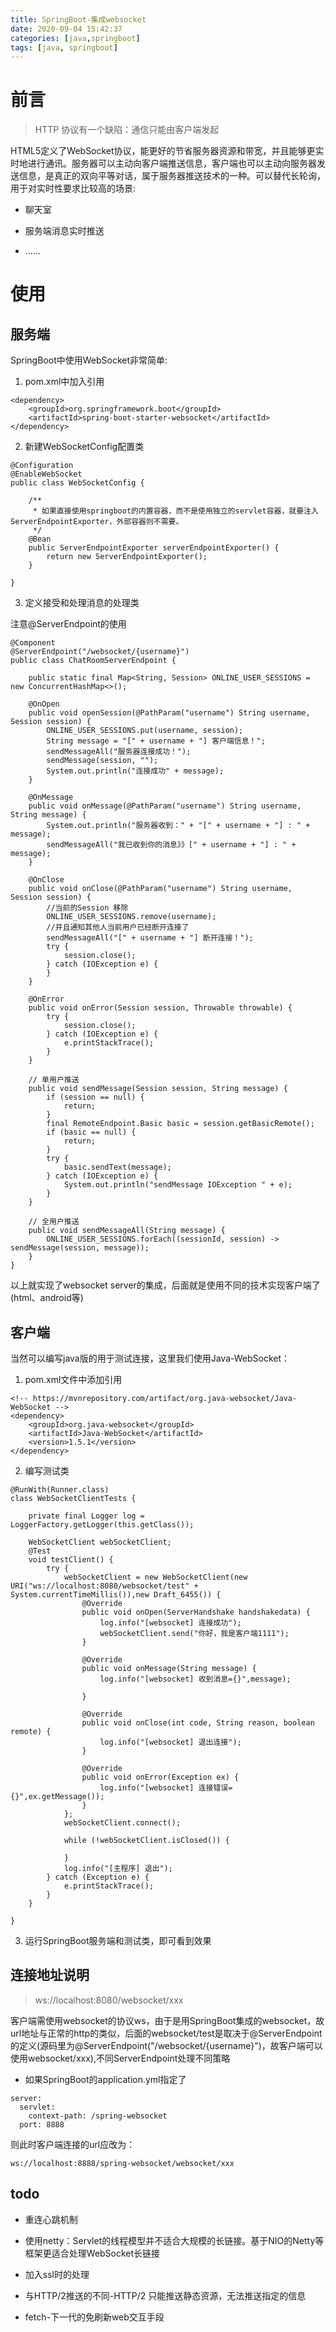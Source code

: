 ```yaml
---
title: SpringBoot-集成websocket
date: 2020-09-04 15:42:37
categories: [java,springboot]
tags: [java, springboot]
---
```


# 前言

> HTTP 协议有一个缺陷：通信只能由客户端发起

HTML5定义了WebSocket协议，能更好的节省服务器资源和带宽，并且能够更实时地进行通讯。服务器可以主动向客户端推送信息，客户端也可以主动向服务器发送信息，是真正的双向平等对话，属于服务器推送技术的一种。可以替代长轮询，用于对实时性要求比较高的场景:

- 聊天室

- 服务端消息实时推送

- ......

# 使用

## 服务端

SpringBoot中使用WebSocket非常简单:

1. pom.xml中加入引用

```
<dependency>
    <groupId>org.springframework.boot</groupId>
    <artifactId>spring-boot-starter-websocket</artifactId>
</dependency>
```

2. 新建WebSocketConfig配置类

```
@Configuration
@EnableWebSocket
public class WebSocketConfig {

    /**
     * 如果直接使用springboot的内置容器，而不是使用独立的servlet容器，就要注入ServerEndpointExporter，外部容器则不需要。
     */
    @Bean
    public ServerEndpointExporter serverEndpointExporter() {
        return new ServerEndpointExporter();
    }

}

```

3. 定义接受和处理消息的处理类

注意@ServerEndpoint的使用

```
@Component
@ServerEndpoint("/websocket/{username}")
public class ChatRoomServerEndpoint {

    public static final Map<String, Session> ONLINE_USER_SESSIONS = new ConcurrentHashMap<>();

    @OnOpen
    public void openSession(@PathParam("username") String username, Session session) {
        ONLINE_USER_SESSIONS.put(username, session);
        String message = "[" + username + "] 客户端信息！";
        sendMessageAll("服务器连接成功！");
        sendMessage(session, "");
        System.out.println("连接成功" + message);
    }

    @OnMessage
    public void onMessage(@PathParam("username") String username, String message) {
        System.out.println("服务器收到：" + "[" + username + "] : " + message);
        sendMessageAll("我已收到你的消息》》[" + username + "] : " + message);
    }

    @OnClose
    public void onClose(@PathParam("username") String username, Session session) {
        //当前的Session 移除
        ONLINE_USER_SESSIONS.remove(username);
        //并且通知其他人当前用户已经断开连接了
        sendMessageAll("[" + username + "] 断开连接！");
        try {
            session.close();
        } catch (IOException e) {
        }
    }

    @OnError
    public void onError(Session session, Throwable throwable) {
        try {
            session.close();
        } catch (IOException e) {
            e.printStackTrace();
        }
    }

    // 单用户推送
    public void sendMessage(Session session, String message) {
        if (session == null) {
            return;
        }
        final RemoteEndpoint.Basic basic = session.getBasicRemote();
        if (basic == null) {
            return;
        }
        try {
            basic.sendText(message);
        } catch (IOException e) {
            System.out.println("sendMessage IOException " + e);
        }
    }

    // 全用户推送
    public void sendMessageAll(String message) {
        ONLINE_USER_SESSIONS.forEach((sessionId, session) -> sendMessage(session, message));
    }
}
```

以上就实现了websocket server的集成，后面就是使用不同的技术实现客户端了(html、android等)

## 客户端

当然可以编写java版的用于测试连接，这里我们使用Java-WebSocket：

1. pom.xml文件中添加引用

```
<!-- https://mvnrepository.com/artifact/org.java-websocket/Java-WebSocket -->
<dependency>
    <groupId>org.java-websocket</groupId>
    <artifactId>Java-WebSocket</artifactId>
    <version>1.5.1</version>
</dependency>

```

2. 编写测试类

```
@RunWith(Runner.class)
class WebSocketClientTests {

    private final Logger log = LoggerFactory.getLogger(this.getClass());

    WebSocketClient webSocketClient;
    @Test
    void testClient() {
        try {
            webSocketClient = new WebSocketClient(new URI("ws://localhost:8080/websocket/test" + System.currentTimeMillis()),new Draft_6455()) {
                @Override
                public void onOpen(ServerHandshake handshakedata) {
                    log.info("[websocket] 连接成功");
                    webSocketClient.send("你好，我是客户端1111");
                }

                @Override
                public void onMessage(String message) {
                    log.info("[websocket] 收到消息={}",message);

                }

                @Override
                public void onClose(int code, String reason, boolean remote) {
                    log.info("[websocket] 退出连接");
                }

                @Override
                public void onError(Exception ex) {
                    log.info("[websocket] 连接错误={}",ex.getMessage());
                }
            };
            webSocketClient.connect();

            while (!webSocketClient.isClosed()) {

            }
            log.info("[主程序] 退出");
        } catch (Exception e) {
            e.printStackTrace();
        }
    }

}

```

3. 运行SpringBoot服务端和测试类，即可看到效果

## 连接地址说明

> ws://localhost:8080/websocket/xxx

客户端需使用websocket的协议ws，由于是用SpringBoot集成的websocket，故url地址与正常的http的类似，后面的websocket/test是取决于@ServerEndpoint的定义(源码里为@ServerEndpoint("/websocket/{username}")，故客户端可以使用websocket/xxx),不同ServerEndpoint处理不同策略

- 如果SpringBoot的application.yml指定了

```
server:
  servlet:
    context-path: /spring-websocket
  port: 8888
```

则此时客户端连接的url应改为：

```
ws://localhost:8888/spring-websocket/websocket/xxx
```

## todo

- 重连心跳机制

- 使用netty：Servlet的线程模型并不适合大规模的长链接。基于NIO的Netty等框架更适合处理WebSocket长链接

- 加入ssl时的处理

- 与HTTP/2推送的不同-HTTP/2 只能推送静态资源，无法推送指定的信息

- fetch-下一代的免刷新web交互手段